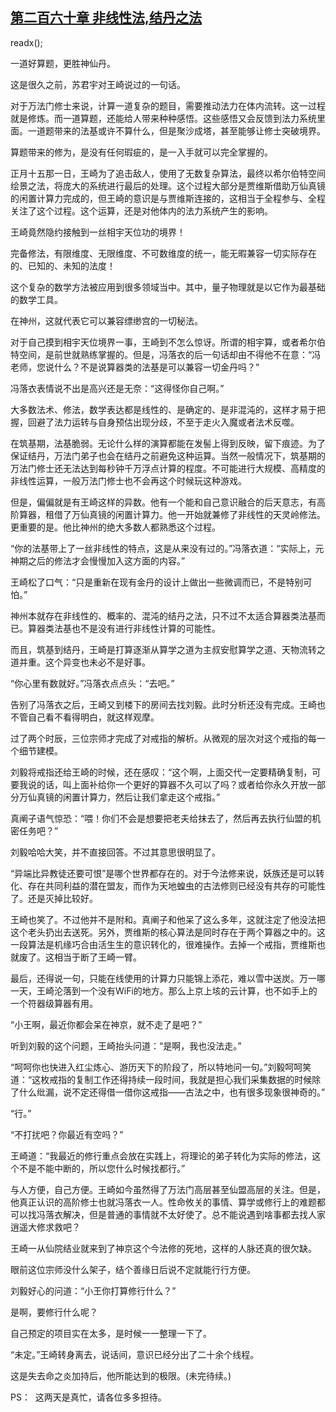 ## [第二百六十章 非线性法,结丹之法](https://www.xxbiquge.com/11_11207/8961507.html)
readx();

  一道好算题，更胜神仙丹。

  这是很久之前，苏君宇对王崎说过的一句话。

  对于万法门修士来说，计算一道复杂的题目，需要推动法力在体内流转。这一过程就是修炼。而一道算题，还能给人带来种种感悟。这些感悟又会反馈到法力系统里面。一道题带来的法基或许不算什么，但是聚沙成塔，甚至能够让修士突破境界。

  算题带来的修为，是没有任何瑕疵的，是一入手就可以完全掌握的。

  正月十五那一日，王崎为了追击敌人，使用了无数复杂算法，最终以希尔伯特空间绘景之法，将庞大的系统进行最后的处理。这个过程大部分是贾维斯借助万仙真镜的闲置计算力完成的，但王崎的意识是与贾维斯连接的，这相当于全程参与、全程关注了这个过程。这个运算，还是对他体内的法力系统产生的影响。

  王崎竟然隐约接触到一丝相宇天位功的境界！

  完备修法，有限维度、无限维度、不可数维度的统一，能无暇兼容一切实际存在的、已知的、未知的法度！

  这个复杂的数学方法被应用到很多领域当中。其中，量子物理就是以它作为最基础的数学工具。

  在神州，这就代表它可以兼容缥缈宫的一切秘法。

  对于自己摸到相宇天位境界一事，王崎到不怎么惊讶。所谓的相宇算，或者希尔伯特空间，是前世就熟练掌握的。但是，冯落衣的后一句话却由不得他不在意：“冯老师，您说什么？不是说算器类的法基是可以兼容一切金丹吗？”

  冯落衣表情说不出是高兴还是无奈：“这得怪你自己啊。”

  大多数法术、修法，数学表达都是线性的、是确定的、是非混沌的，这样才易于把握，回避了法力运转与自身预估出现分歧，不至于走火入魔或者法术反噬。

  在筑基期，法基脆弱。无论什么样的演算都能在发髻上得到反映，留下痕迹。为了保证结丹，万法门弟子也会在结丹之前避免这种运算。当然一般情况下，筑基期的万法门修士还无法达到每秒钟千万浮点计算的程度。不可能进行大规模、高精度的非线性运算，一般万法门修士也不会再这个时候玩这种游戏。

  但是，偏偏就是有王崎这样的异数。他有一个能和自己意识融合的后天意志，有高阶算器，租借了万仙真镜的闲置计算力。他一开始就兼修了非线性的天灵岭修法。更重要的是。他比神州的绝大多数人都熟悉这个过程。

  “你的法基带上了一丝非线性的特点，这是从来没有过的。”冯落衣道：“实际上，元神期之后的修法才会慢慢加入这方面的内容。”

  王崎松了口气：“只是重新在现有金丹的设计上做出一些微调而已，不是特别可怕。”

  神州本就存在非线性的、概率的、混沌的结丹之法，只不过不太适合算器类法基而已。算器类法基也不是没有进行非线性计算的可能性。

  而且，筑基到结丹，王崎是打算逐渐从算学之道为主叔安慰算学之道、天物流转之道并重。这个异变也未必不是好事。

  “你心里有数就好。”冯落衣点点头：“去吧。”

  告别了冯落衣之后，王崎又到楼下的房间去找刘毅。此时分析还没有完成。王崎也不管自己看不看得明白，就这样观摩。

  过了两个时辰，三位宗师才完成了对戒指的解析。从微观的层次对这个戒指的每一个细节建模。

  刘毅将戒指还给王崎的时候，还在感叹：“这个啊，上面交代一定要精确复制，可要我说的话，叫上面补给你一个更好的算器不久可以了吗？或者给你永久开放一部分万仙真镜的闲置计算力，然后让我们拿走这个戒指。”

  真阐子语气惊恐：“喂！你们不会是想要把老夫给抹去了，然后再去执行仙盟的机密任务吧？”

  刘毅哈哈大笑，并不直接回答。不过其意思很明显了。

  “异端比异教徒还要可恨”是哪个世界都存在的。对于今法修来说，妖族还是可以转化、存在共同利益的潜在盟友，而作为天地蝗虫的古法修则已经没有共存的可能性了。还是灭掉比较好。

  王崎也笑了。不过他并不是附和。真阐子和他呆了这么多年，这就注定了他没法把这个老头扔出去送死。另外，贾维斯的核心算法是同时存在于两个算器之中的。这一段算法是机缘巧合由活生生的意识转化的，很难操作。去掉一个戒指，贾维斯也就废了。这相当于断了王崎一臂。

  最后，还得说一句，只能在线使用的计算力只能锦上添花，难以雪中送炭。万一哪一天，王崎沦落到一个没有WiFi的地方。那么上京上垓的云计算，也不如手上的一个符器级算器有用。

  “小王啊，最近你都会呆在神京，就不走了是吧？”

  听到刘毅的这个问题，王崎抬头问道：“是啊，我也没法走。”

  “呵呵你也快进入红尘炼心、游历天下的阶段了，所以特地问一句。”刘毅呵呵笑道：“这枚戒指的复制工作还得持续一段时间，我就是担心我们采集数据的时候除了什么纰漏，说不定还得借一借你这戒指——古法之中，也有很多现象很神奇的。”

  “行。”

  “不打扰吧？你最近有空吗？”

  王崎道：“我最近的修行重点会放在实践上，将理论的弟子转化为实际的修法，这个不是不能中断的，所以您什么时候找都行。”

  与人方便，自己方便。王崎如今虽然得了万法门高层甚至仙盟高层的关注。但是，他真正认识的高阶修士也就冯落衣一人。性命攸关的事情、算学或修行上的难题都可以找冯落衣解决，但是普通的事情就不太好使了。总不能说遇到啥事都去找人家逍遥大修求救吧？

  王崎一从仙院结业就来到了神京这个今法修的死地，这样的人脉还真的很欠缺。

  眼前这位宗师没什么架子，结个善缘日后说不定就能行行方便。

  刘毅好心的问道：“小王你打算修行什么？”

  是啊，要修行什么呢？

  自己预定的项目实在太多，是时候一一整理一下了。

  “未定。”王崎转身离去，说话间，意识已经分出了二十余个线程。

  这是失去命之炎加持后，他所能达到的极限。(未完待续。)

  PS：  这两天是真忙，请各位多多担待。
